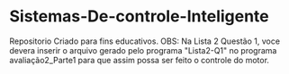 # Sistemas-De-controle-Inteligente
Repositorio Criado para fins educativos.
OBS:
Na Lista 2 Questão 1, voce devera inserir o arquivo gerado pelo programa "Lista2-Q1" no programa avaliação2_Parte1 para que assim possa ser feito o controle do motor.
